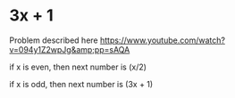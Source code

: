# 3x + 1
Problem described here https://www.youtube.com/watch?v=094y1Z2wpJg&amp;pp=sAQA

if x is even, then next number is (x/2)

if x is odd, then next number is (3x + 1)
